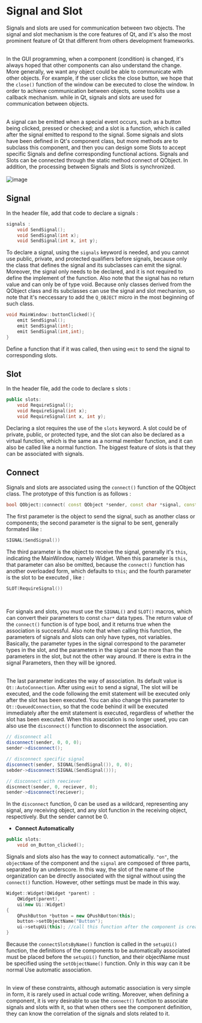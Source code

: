 # Signal and Slot
Signals and slots are used for communication between two objects. The signal and slot mechanism is the core features of Qt, and it's also the most prominent feature of Qt that different from others development frameworks. <br/><br/>

In the GUI programming, when a component (condition) is changed, it's always hoped that other components can also understand the change. More generally, we want any object could be able to communicate with other objects. For example, if the user clicks the close button, we hope that the `close()` function of the window can be executed to close the window. In order to achieve communication between objects, some toolkits use a callback mechanism. while in Qt, signals and slots are used for communication between objects. <br/><br/>

A signal can be emitted when a special event occurs, such as a button being clicked, pressed or checked; and a slot is a function, which is called after the signal emitted to respond to the signal. Some signals and slots have been defined in Qt's component class, but more methods are to subclass this component, and then you can design some Slots to accept specific Signals and define corresponding functional actions. Signals and Slots can be connected through the static method connect of QObject. In addition, the processing between Signals and Slots is synchronized. <br/><br/>
![image](https://raw.githubusercontent.com/KoKoLates/Qt-learning/main/note/images/SignalAndSlot.PNG)

## Signal
In the header file, add that code to declare a signals :
```cpp
signals :
    void SendSignal();
    void SendSignal(int x);
    void SendSignal(int x, int y);
```
To declare a signal, using the `signals` keyword is needed, and you cannot use public, private, and protected qualifiers before signals, because only the class that defines the signal and its subclasses can emit the signal. Moreover, the signal only needs to be declared, and it is not required to define the implement of the function. Also note that the signal has no return value and can only be of type void. Because only classes derived from the QObject class and its subclasses can use the signal and slot mechanism, so note that it's neccessary to add the `Q_OBJECT` micro in the most beginning of such class.
```cpp
void MainWindow::buttonClicked(){
    emit SendSignal();
    emit SendSignal(int);
    emit SendSignal(int,int);
}
```
Define a function that if it was called, then using `emit` to send the signal to corresponding slots.


## Slot
In the header file, add the code to declare s slots :
```cpp
public slots:
    void RequireSignal();
    void RequireSignal(int x);
    void RequireSignal(int x, int y);
```
Declaring a slot requires the use of the `slots` keyword. A slot could be of private, public, or protected type, and the slot can also be declared as a virtual function, which is the same as a normal member function, and it can also be called like a normal function. The biggest feature of slots is that they can be associated with signals.


## Connect
Signals and slots are associated using the `connect()` function of the QObject class. The prototype of this function is as follows :
```cpp
bool QObject::connect( const QObject *sender, const char *signal, const QObject *reciever, const chat *method, Qt::ConnectionType type = Qt::AutoConnection) 
```
The first parameter is the object to send the signal, such as another class or components; the second parameter is the signal to be sent, generally formated like :
```cpp
SIGNAL(SendSignal())
``` 
The third parameter is the object to receive the signal, generally it's `this`, indicating the MainWindow, namely Widget. When this parameter is `this`, that parameter can also be omitted, because the `connect()` function has another overloaded form, which defaults to `this`; and the fourth parameter is the slot to be executed , like : 
```cpp
SLOT(RequireSignal())
```
<br/>

For signals and slots, you must use the `SIGNAL()` and `SLOT()` macros, which can convert their parameters to const `char*` data types. The return value of the `connect()` function is of type bool, and it returns true when the association is successful. Also note that when calling this function, the parameters of signals and slots can only have types, not variables. Basically, the parameter types in the signal correspond to the parameter types in the slot, and the parameters in the signal can be more than the parameters in the slot, but not the other way around. If there is extra in the signal Parameters, then they will be ignored. <br/><br/>

The last parameter indicates the way of association. Its default value is `Qt::AutoConnection`. After using `emit` to send a signal, The slot will be executed, and the code following the emit statement will be executed only after the slot has been executed. You can also change this parameter to `Qt::QueuedConnection`, so that the code behind it will be executed immediately after the emit statement is executed, regardless of whether the slot has been executed. When this association is no longer used, you can also use the `disconnect()` function to disconnect the association.
```cpp
// disconnect all
disconnect(sender, 0, 0, 0);
sender->disconnect();

// disconnect specific signal
disconnect(sender, SIGNAL(SendSignal()), 0, 0);
sebder->disconnect(SIGNAL(SendSignal()));

// disconnect with reeciever
discnnect(sender, 0, reciever, 0);
sender->disconnect(reciever);
```
In the `disconnect` function, 0 can be used as a wildcard, representing any signal, any receiving object, and any slot function in the receiving object, respectively. But the sender cannot be 0.

* **Connect Automatically**
```cpp
public slots:
    void on_Button_clicked();
```
Signals and slots also has the way to connect automatically. `"on"`, the `objectName` of the component and the `signal` are composed of three parts, separated by an underscore. In this way, the slot of the name of the organization can be directly associated with the signal without using the `connect()` function. However, other settings must be made in this way.
```cpp
Widget::Widget(QWidget *parent) :
    QWidget(parent),
    ui(new Ui::Widget)
{
    QPushButton *button = new QPushButton(this);
    button->setObjectName("Button");
    ui->setupUi(this); //call this function after the component is created
}
```
Because the `connectSlotsByName()` function is called in the `setupUi()` function, the definitions of the components to be automatically associated must be placed before the `setupUi()` function, and their objectName must be specified using the `setObjectName()` function. Only in this way can it be normal Use automatic association. <br/><br/> 

In view of these constraints, although automatic association is very simple in form, it is rarely used in actual code writing. Moreover, when defining a component, it is very desirable to use the `connect()` function to associate signals and slots with it, so that when others see the component definition, they can know the correlation of the signals and slots related to it.
